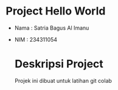 # Project Hello World

- Nama : Satria Bagus Al Imanu
- NIM : 234311054

  # Deskripsi Project
  Projek ini dibuat untuk latihan git colab
